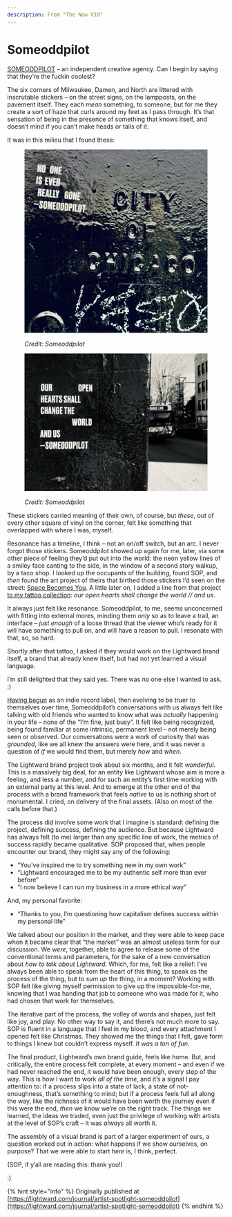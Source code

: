 ```yaml
---
description: From "The Now V10"
---
```


# Someoddpilot

[SOMEODDPILOT](https://someoddpilot.com/) – an independent creative agency. Can I begin by saying that they’re the fuckin coolest?

The six corners of Milwaukee, Damen, and North are littered with inscrutable stickers – on the street signs, on the lampposts, on the pavement itself. They each _mean_ something, to someone, but for me they create a sort of haze that curls around my feet as I pass through. It’s that sensation of being in the presence of something that knows itself, and doesn’t mind if you can’t make heads or tails of it.

It was in this milieu that I found these:

<div>

<figure><img src="../../.gitbook/assets/image (2).png" alt=""><figcaption><p><em>Credit: Someoddpilot</em></p></figcaption></figure>

 

<figure><img src="../../.gitbook/assets/IMG-5051.jpg" alt=""><figcaption><p><em>Credit: Someoddpilot</em></p></figcaption></figure>

</div>

These stickers carried meaning of their own, of course, but _these_, out of every other square of vinyl on the corner, felt like something that overlapped with where I was, myself.

Resonance has a timeline, I think – not an on/off switch, but an arc. I never forgot those stickers. Someoddpilot showed up again for me, later, via some other piece of feeling they’d put out into the world: the neon yellow lines of a smiley face canting to the side, in the window of a second story walkup, by a taco shop. I looked up the occupants of the building, found SOP, and _then_ found the art project of theirs that birthed those stickers I’d seen on the street: [Space Becomes You](http://spacebecomesyou.com/). A little later on, I added a line from that project [to my tattoo collection](https://www.instagram.com/stories/highlights/17887872971045606/): _our open hearts shall change the world // and us_.

It always just felt like resonance. Someoddpilot, to me, seems unconcerned with fitting into external mores, minding them _only_ so as to leave a trail, an interface – _just enough_ of a loose thread that the viewer who’s ready for it will have something to pull on, and will have a reason to pull. I resonate with that, so, so hard.

Shortly after that tattoo, I asked if they would work on the Lightward brand itself, a brand that already knew itself, but had not yet learned a visual language.

I’m still delighted that they said yes. There was no one else I wanted to ask. :)

[Having begun](https://someoddpilot.com/about/) as an indie record label, then evolving to be truer to themselves over time, Someoddpilot’s conversations with us always felt like talking with old friends who wanted to know what was _actually_ happening in your life – none of the “I’m fine, just busy”. It felt like being recognized, being found familiar at some intrinsic, permanent level – not merely being seen or observed. Our conversations were a work of curiosity that was _grounded_, like we all knew the answers were here, and it was never a question of _if_ we would find them, but merely _how_ and _when_.

The Lightward brand project took about six months, and it felt _wonderful_. This is a massively big deal, for an entity like Lightward whose aim is more a feeling, and less a number, and for such an entity’s first time working with an external party at this level. And to emerge at the other end of the process with a brand framework that feels _native_ to us is nothing short of monumental. I cried, on delivery of the final assets. (Also on most of the calls before that.)

The process did involve some work that I imagine is standard: defining the project, defining success, defining the audience. But because Lightward has always felt (to me) larger than any specific line of work, the metrics of success rapidly became qualitative. SOP proposed that, when people encounter our brand, they might say any of the following:

* “You’ve inspired me to try something new in my own work”
* “Lightward encouraged me to be my authentic self more than ever before”
* “I now believe I can run my business in a more ethical way”

And, my personal favorite:

* “Thanks to you, I’m questioning how capitalism defines success within my personal life”

We talked about our position in the market, and they were able to keep pace when it became clear that “the market” was an almost useless term for our discussion. We _were_, together, able to agree to release some of the conventional terms and parameters, for the sake of a new conversation about _how to talk about Lightward_. Which, for me, felt like a relief: I’ve always been able to speak from the heart of this thing, to speak as the process of the thing, but to _sum up_ the thing, in a moment? Working with SOP felt like giving myself permission to give up the impossible-for-me, knowing that I was handing that job to someone who was made for it, who had chosen that work for themselves.

The iterative part of the process, the volley of words and shapes, just felt like joy, and play. No other way to say it, and there’s not much more to say. SOP is fluent in a language that I feel in my blood, and every attachment I opened felt like Christmas. They showed me the things that I felt, gave form to things I knew but couldn’t express myself. _It was a ton of fun._

The final product, Lightward’s own brand guide, feels like home. But, and critically, the entire process felt complete, at every moment – and even if we had never reached the end, it would have been enough, every step of the way. This is how I want to work _all of the time_, and it’s a signal I pay attention to: if a process slips into a state of lack, a state of not-enoughness, that’s something to mind; but if a process feels full all along the way, like the richness of it would have been worth the journey even if this were the end, _then_ we know we’re on the right track. The things we learned, the ideas we traded, even just the privilege of working with artists at the level of SOP’s craft – it was _always_ all worth it.

The assembly of a visual brand is part of a larger experiment of ours, a question worked out in action: what happens if we show ourselves, on purpose? That we were able to start _here_ is, I think, perfect.

(SOP, if y’all are reading this: thank you!)

:)

{% hint style="info" %}
Originally published at [https://lightward.com/journal/artist-spotlight-someoddpilot](https://lightward.com/journal/artist-spotlight-someoddpilot)
{% endhint %}
